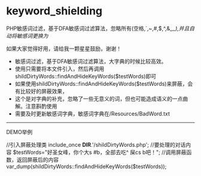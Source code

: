 # keyword_shielding
PHP敏感词过滤，基于DFA敏感词过滤算法，忽略所有(空格,`,~,#,$,^,&amp;,*,_),并且自动将敏感词更换为*

如果大家觉得好用，请给我一颗星星鼓励，谢谢！

 * 敏感词过滤，基于DFA敏感词过滤算法，大字典的时候比较高效。
 * 使用只需要将本文件引入，然后再调用shildDirtyWords::findAndHideKeyWords($testWords)即可
 * 如果使用shildDirtyWords::findAndHideKeyWords($testWords)来屏蔽，会有比较好的屏蔽效果，
 * 这个是对字典的补充，忽略了一些无意义的词，但也可能造成语义的一点曲解。注意斟酌使用
 * 需要及时更新敏感词字典，敏感词字典在/Resources/BadWord.txt
 -----------------------------------------------------------
DEMO举例

//引入屏蔽处理类
include_once __DIR__.'/shildDirtyWords.php';
//要处理的对话内容
$testWords="好圣女峰，你个大s #b，全部去吃^ 屎cs  b吧！";
//调用屏蔽函数，返回屏蔽后的内容
var_dump(shildDirtyWords::findAndHideKeyWords($testWords));
